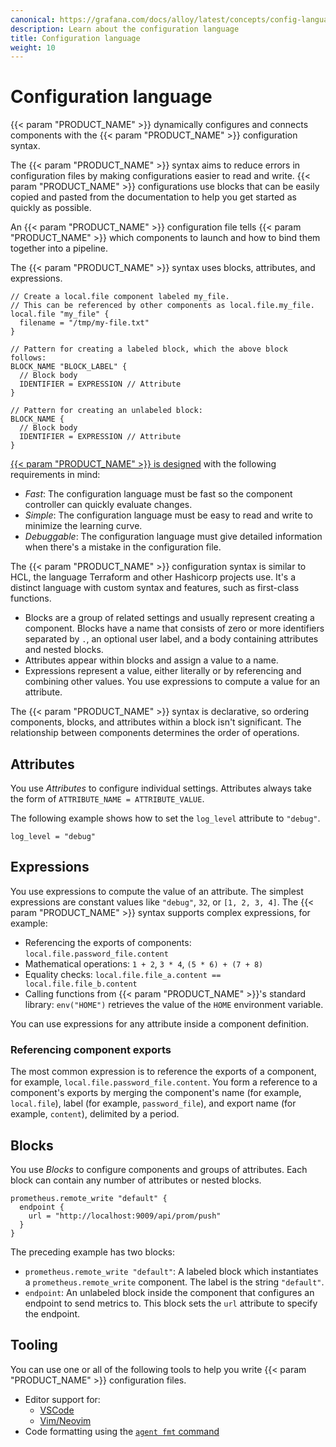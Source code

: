 ```yaml
---
canonical: https://grafana.com/docs/alloy/latest/concepts/config-language/
description: Learn about the configuration language
title: Configuration language
weight: 10
---
```


# Configuration language

{{< param "PRODUCT_NAME" >}} dynamically configures and connects components with the {{< param "PRODUCT_NAME" >}} configuration syntax.

The {{< param "PRODUCT_NAME" >}} syntax aims to reduce errors in configuration files by making configurations easier to read and write.
{{< param "PRODUCT_NAME" >}} configurations use blocks that can be easily copied and pasted from the documentation to help you get started as quickly as possible.

An {{< param "PRODUCT_NAME" >}} configuration file tells {{< param "PRODUCT_NAME" >}} which components to launch and how to bind them together into a pipeline.

The {{< param "PRODUCT_NAME" >}} syntax uses blocks, attributes, and expressions.

```river
// Create a local.file component labeled my_file.
// This can be referenced by other components as local.file.my_file.
local.file "my_file" {
  filename = "/tmp/my-file.txt"
}

// Pattern for creating a labeled block, which the above block follows:
BLOCK_NAME "BLOCK_LABEL" {
  // Block body
  IDENTIFIER = EXPRESSION // Attribute
}

// Pattern for creating an unlabeled block:
BLOCK_NAME {
  // Block body
  IDENTIFIER = EXPRESSION // Attribute
}
```

[{{< param "PRODUCT_NAME" >}} is designed][RFC] with the following requirements in mind:

* _Fast_: The configuration language must be fast so the component controller can quickly evaluate changes.
* _Simple_: The configuration language must be easy to read and write to minimize the learning curve.
* _Debuggable_: The configuration language must give detailed information when there's a mistake in the configuration file.

The {{< param "PRODUCT_NAME" >}} configuration syntax is similar to HCL, the language Terraform and other Hashicorp projects use.
It's a distinct language with custom syntax and features, such as first-class functions.

* Blocks are a group of related settings and usually represent creating a component.
  Blocks have a name that consists of zero or more identifiers separated by `.`, an optional user label, and a body containing attributes and nested blocks.
* Attributes appear within blocks and assign a value to a name.
* Expressions represent a value, either literally or by referencing and combining other values.
  You use expressions to compute a value for an attribute.

The {{< param "PRODUCT_NAME" >}} syntax is declarative, so ordering components, blocks, and attributes within a block isn't significant.
The relationship between components determines the order of operations.

## Attributes

You use _Attributes_ to configure individual settings.
Attributes always take the form of `ATTRIBUTE_NAME = ATTRIBUTE_VALUE`.

The following example shows how to set the `log_level` attribute to `"debug"`.

```river
log_level = "debug"
```

## Expressions

You use expressions to compute the value of an attribute.
The simplest expressions are constant values like `"debug"`, `32`, or `[1, 2, 3, 4]`.
The {{< param "PRODUCT_NAME" >}} syntax supports complex expressions, for example:

* Referencing the exports of components: `local.file.password_file.content`
* Mathematical operations: `1 + 2`, `3 * 4`, `(5 * 6) + (7 + 8)`
* Equality checks: `local.file.file_a.content == local.file.file_b.content`
* Calling functions from {{< param "PRODUCT_NAME" >}}'s standard library: `env("HOME")` retrieves the value of the `HOME` environment variable.

You can use expressions for any attribute inside a component definition.

### Referencing component exports

The most common expression is to reference the exports of a component, for example, `local.file.password_file.content`.
You form a reference to a component's exports by merging the component's name (for example, `local.file`),
label (for example, `password_file`), and export name (for example, `content`), delimited by a period.

## Blocks

You use _Blocks_ to configure components and groups of attributes.
Each block can contain any number of attributes or nested blocks.

```river
prometheus.remote_write "default" {
  endpoint {
    url = "http://localhost:9009/api/prom/push"
  }
}
```

The preceding example has two blocks:

* `prometheus.remote_write "default"`: A labeled block which instantiates a `prometheus.remote_write` component.
  The label is the string `"default"`.
* `endpoint`: An unlabeled block inside the component that configures an endpoint to send metrics to.
  This block sets the `url` attribute to specify the endpoint.


## Tooling

You can use one or all of the following tools to help you write {{< param "PRODUCT_NAME" >}} configuration files.

* Editor support for:
  * [VSCode](https://github.com/grafana/vscode-alloy)
  * [Vim/Neovim](https://github.com/grafana/vim-alloy)
* Code formatting using the [`agent fmt` command][fmt]

[RFC]: https://github.com/grafana/agent/blob/97a55d0d908b26dbb1126cc08b6dcc18f6e30087/docs/rfcs/0005-river.md
[fmt]: ../../reference/cli/fmt/
